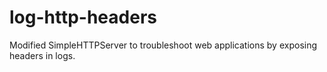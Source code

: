 # log-http-headers
Modified SimpleHTTPServer to troubleshoot web applications by exposing headers in logs.
